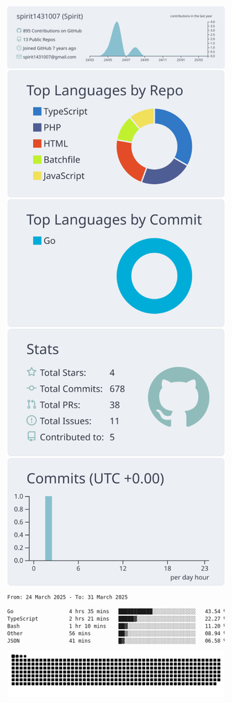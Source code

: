 [![](https://raw.githubusercontent.com/spirit1431007/spirit1431007/master/profile-summary-card-output/nord_bright/0-profile-details.svg)](https://git.io/spiritx)
[![](https://raw.githubusercontent.com/spirit1431007/spirit1431007/master/profile-summary-card-output/nord_bright/1-repos-per-language.svg)](https://git.io/spiritx) [![](https://raw.githubusercontent.com/spirit1431007/spirit1431007/master/profile-summary-card-output/nord_bright/2-most-commit-language.svg)](https://git.io/spiritx)
[![](https://raw.githubusercontent.com/spirit1431007/spirit1431007/master/profile-summary-card-output/nord_bright/3-stats.svg)](https://git.io/spiritx) [![](https://raw.githubusercontent.com/spirit1431007/spirit1431007/master/profile-summary-card-output/nord_bright/4-productive-time.svg)](https://git.io/spiritx)

<!--START_SECTION:waka-->

```txt
From: 24 March 2025 - To: 31 March 2025

Go                  4 hrs 35 mins   ███████████░░░░░░░░░░░░░░   43.54 %
TypeScript          2 hrs 21 mins   █████▓░░░░░░░░░░░░░░░░░░░   22.27 %
Bash                1 hr 10 mins    ██▓░░░░░░░░░░░░░░░░░░░░░░   11.20 %
Other               56 mins         ██▒░░░░░░░░░░░░░░░░░░░░░░   08.94 %
JSON                41 mins         █▓░░░░░░░░░░░░░░░░░░░░░░░   06.58 %
```

<!--END_SECTION:waka-->

![contribution](https://github.com/spirit1431007/spirit1431007/blob/output/github-contribution-grid-snake.svg)
